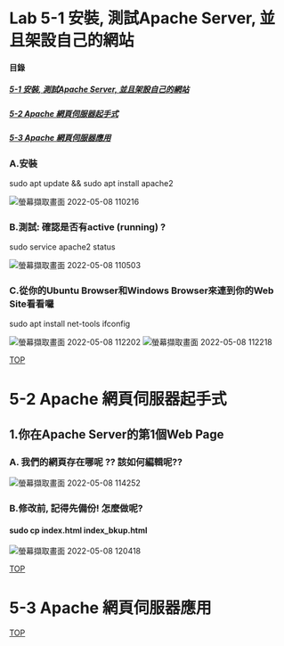 # Lab 5-1 安裝, 測試Apache Server, 並且架設自己的網站

<a name="000"/>

#### 目錄
##### [5-1 安裝, 測試Apache Server, 並且架設自己的網站](#001)
##### [5-2 Apache 網頁伺服器起手式](#002)
##### [5-3 Apache 網頁伺服器應用](#003)

<a name="001"/>

### A.安裝

sudo apt update && sudo apt install apache2

![螢幕擷取畫面 2022-05-08 110216](https://user-images.githubusercontent.com/89327102/167280033-4d0dfd44-8d5e-4b3b-b4c8-799fa981a807.jpg)

### B.測試: 確認是否有active (running) ?

sudo service apache2 status

![螢幕擷取畫面 2022-05-08 110503](https://user-images.githubusercontent.com/89327102/167280039-8b423edb-4e7c-4f89-8520-794c8e9a59af.jpg)

### C.從你的Ubuntu Browser和Windows Browser來連到你的Web Site看看囉

sudo apt install net-tools
ifconfig

![螢幕擷取畫面 2022-05-08 112202](https://user-images.githubusercontent.com/89327102/167280370-1506ed21-ded0-4676-aa96-caa55adbeac6.jpg)
![螢幕擷取畫面 2022-05-08 112218](https://user-images.githubusercontent.com/89327102/167280375-e7fb7d3a-afee-45f4-9157-76f6b2adcf6b.jpg)

[TOP](#000)

# 5-2 Apache 網頁伺服器起手式<a name="002"/>

## 1.你在Apache Server的第1個Web Page
### A. 我們的網頁存在哪呢 ?? 該如何編輯呢??

![螢幕擷取畫面 2022-05-08 114252](https://user-images.githubusercontent.com/89327102/167281146-7f5c93a7-03dd-428e-9a31-7ad7d02e65da.jpg)

### B.修改前, 記得先備份! 怎麼做呢?

#### sudo cp index.html index_bkup.html

![螢幕擷取畫面 2022-05-08 120418](https://user-images.githubusercontent.com/89327102/167281292-5c1ea409-157e-4ec8-a790-33b9c443a2de.jpg)

[TOP](#000)

# 5-3 Apache 網頁伺服器應用<a name="003"/>


[TOP](#000)
